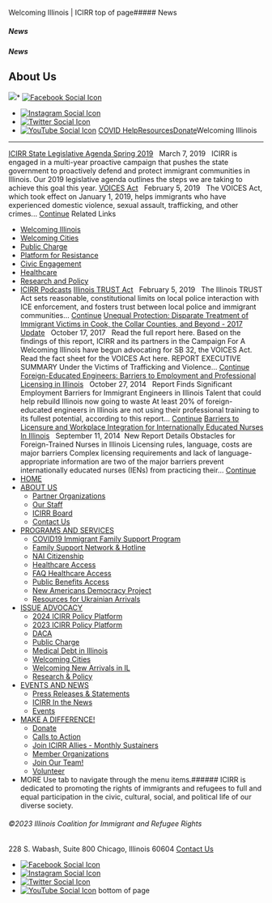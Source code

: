 
Welcoming Illinois | ICIRR
top of page##### News
##### News
##### News
About Us
--------
[![](https://static.wixstatic.com/media/aec63a_8815cbc55c30492bb7f74e734e7d1815~mv2.png/v1/crop/x_0,y_2,w_600,h_131/fill/w_460,h_96,al_c,q_85,usm_0.66_1.00_0.01,enc_auto/aec63a_8815cbc55c30492bb7f74e734e7d1815~mv2.png)](https://www.icirr.org)* [![Facebook Social Icon]()](http://www.facebook.com/ICIRR)
* [![Instagram Social Icon]()](https://www.instagram.com/ICIRR_IL/)
* [![Twitter Social Icon]()](https://twitter.com/icirr?lang=en)
* [![YouTube Social  Icon]()](https://www.youtube.com/user/icirr)
[COVID Help](https://www.icirr.org/covid-19-resource-guide)[Resources](https://www.icirr.org/resources)[Donate](https://illinoiscoalitionforimmigrantandrefugeerights-bloom.kindful.com/?campaign=1242232)Welcoming Illinois
------------------
[ICIRR State Legislative Agenda Spring 2019](https://www.icirr.org/_files/ugd/9781a6_de578feee5864cf5a688f306455f208f.pdf)
 
March 7, 2019
 
ICIRR is engaged in a multi-year proactive campaign that pushes the state government to proactively defend and protect immigrant communities in Illinois. Our 2019 legislative agenda outlines the steps we are taking to achieve this goal this year.
[VOICES Act](https://www.icirr.org/_files/ugd/9781a6_66556c34deb34a7faf1172b19c80fa4e.pdf)
 
February 5, 2019
 
The VOICES Act, which took effect on January 1, 2019, helps immigrants who have experienced domestic violence, sexual assault, trafficking, and other crimes... [Continue](https://www.icirr.org/_files/ugd/9781a6_66556c34deb34a7faf1172b19c80fa4e.pdf)
Related Links
​
* [Welcoming Illinois](https://www.icirr.org/welcoming-il)
​
* [Welcoming Cities](https://www.icirr.org/welcoming-cities)
​
* [Public Charge](https://www.icirr.org/publiccharge)
​
* [Platform for Resistance](https://www.icirr.org/newarrivals)
​
* [Civic Engagement](https://www.icirr.org/civic-engagement)
​
* [Healthcare](https://www.icirr.org)
​
* [Research and Policy](https://www.icirr.org/research-and-policy)
​
* [ICIRR Podcasts](https://www.icirr.org/icirr-podcasts)
[Illinois TRUST Act](https://www.icirr.org/_files/ugd/9781a6_7bed0f830d17420db7081671a9d3112b.pdf)
 
February 5, 2019
 
The Illinois TRUST Act sets reasonable, constitutional limits on local police interaction with ICE enforcement, and fosters trust between local police and immigrant communities… [Continue](https://www.icirr.org/_files/ugd/9781a6_7bed0f830d17420db7081671a9d3112b.pdf)
[Unequal Protection: Disparate Treatment of Immigrant Victims in Cook, the Collar Counties, and Beyond - 2017 Update](https://www.icirr.org)
 
October 17, 2017
 
Read the full report here. Based on the findings of this report, ICIRR and its partners in the Campaign For A Welcoming Illinois have begun advocating for SB 32, the VOICES Act. Read the fact sheet for the VOICES Act here. REPORT EXECUTIVE SUMMARY Under the Victims of Trafficking and Violence… [Continue](https://www.icirr.org)
[Foreign-Educated Engineers: Barriers to Employment and Professional Licensing in Illinois](https://www.icirr.org/foreign-educated-engineers)
 
October 27, 2014
 
Report Finds Significant Employment Barriers for Immigrant Engineers in Illinois Talent that could help rebuild Illinois now going to waste At least 20% of foreign-educated engineers in Illinois are not using their professional training to its fullest potential, according to this report… [Continue](https://www.icirr.org/foreign-educated-engineers)
[Barriers to Licensure and Workplace Integration for Internationally Educated Nurses In Illinois](https://www.icirr.org/barriers-to-licensure)
 
September 11, 2014
​
New Report Details Obstacles for Foreign-Trained Nurses in Illinois Licensing rules, language, costs are major barriers Complex licensing requirements and lack of language-appropriate information are two of the major barriers prevent internationally educated nurses (IENs) from practicing their… [Continue](https://www.icirr.org/barriers-to-licensure)
​
* [HOME](https://www.icirr.org)
* [ABOUT US](https://www.icirr.org/about)
	+ [Partner Organizations](https://www.icirr.org/partner-organizations)
	+ [Our Staff](https://www.icirr.org/our-staff)
	+ [ICIRR Board](https://www.icirr.org/icirr-board)
	+ [Contact Us](https://www.icirr.org/contact)
* [PROGRAMS AND SERVICES](https://www.icirr.org/programs-and-services)
	+ [COVID19 Immigrant Family Support Program](https://www.icirr.org/covidil)
	+ [Family Support Network & Hotline](https://www.icirr.org/fsn)
	+ [NAI Citizenship](https://www.icirr.org/nai)
	+ [Healthcare Access](https://www.icirr.org/healthcare-access)
	+ [FAQ Healthcare Access](https://www.icirr.org/healthcare-faq)
	+ [Public Benefits Access](https://www.icirr.org/public-benefits-access)
	+ [New Americans Democracy Project](https://www.icirr.org/new-americans-democracy-project)
	+ [Resources for Ukrainian Arrivals](https://www.icirr.org/ukrainian-arrivals)
* [ISSUE ADVOCACY](https://www.icirr.org/issue-advocacy)
	+ [2024 ICIRR Policy Platform](https://www.icirr.org/2024-platform)
	+ [2023 ICIRR Policy Platform](https://www.icirr.org/2023-platform)
	+ [DACA](https://www.icirr.org/daca)
	+ [Public Charge](https://www.icirr.org/publiccharge)
	+ [Medical Debt in Illinois](https://www.icirr.org/ilmedicaldebt)
	+ [Welcoming Cities](https://www.icirr.org/welcoming-cities)
	+ [Welcoming New Arrivals in IL](https://www.icirr.org/newarrivals)
	+ [Research & Policy](https://www.icirr.org/research-and-policy)
* [EVENTS AND NEWS](https://www.icirr.org/events-and-news-1)
	+ [Press Releases & Statements](https://www.icirr.org/press)
	+ [ICIRR In the News](https://www.icirr.org/news)
	+ [Events](https://www.icirr.org/event)
* [MAKE A DIFFERENCE!](https://www.icirr.org/make-a-difference)
	+ [Donate](https://illinoiscoalitionforimmigrantandrefugeerights-bloom.kindful.com/)
	+ [Calls to Action](https://www.icirr.org/calls-to-action)
	+ [Join ICIRR Allies - Monthly Sustainers](https://illinoiscoalitionforimmigrantandrefugeerights-bloom.kindful.com/?campaign=1258485)
	+ [Member Organizations](https://www.icirr.org/become-a-member-organization)
	+ [Join Our Team!](https://www.icirr.org/join-our-team)
	+ [Volunteer](https://www.icirr.org/volunteer)
* MORE
Use tab to navigate through the menu items.###### ICIRR is dedicated to promoting the rights of immigrants and refugees to full and equal participation in the civic, cultural, social, and political life of our diverse society.
###### ©2023 Illinois Coalition for Immigrant and Refugee Rights
228 S. Wabash, Suite 800
Chicago, Illinois 60604
[Contact Us](https://www.icirr.org/contact)
* [![Facebook Social Icon]()](http://www.facebook.com/ICIRR)
* [![Instagram Social Icon]()](https://www.instagram.com/ICIRR_IL/)
* [![Twitter Social Icon]()](https://twitter.com/icirr?lang=en)
* [![YouTube Social  Icon]()](https://www.youtube.com/user/icirr)
bottom of page
